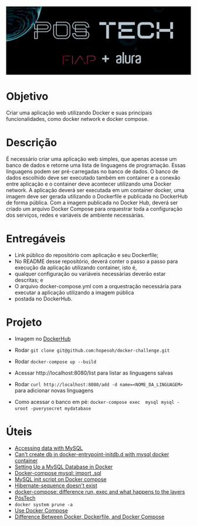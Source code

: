 ![postech.png](postech.png)

# Objetivo
Criar uma aplicação web utilizando Docker e suas principais funcionalidades, como docker network e docker compose.

# Descrição
É necessário criar uma aplicação web simples, que apenas acesse um banco de dados e retorne uma lista de linguagens de 
programação. Essas linguagens podem ser pré-carregadas no banco de dados. O banco de dados escolhido deve ser executado 
também em container e a conexão entre aplicação e o container deve acontecer utilizando uma Docker network. A aplicação 
deverá ser executada em um container docker, uma imagem deve ser gerada utilizando o Dockerfile e publicada no DockerHub 
de forma pública. Com a imagem publicada no Docker Hub, deverá ser criado um arquivo Docker Compose para orquestrar toda 
a configuração dos serviços, redes e variáveis de ambiente necessárias.

# Entregáveis
- Link público do repositório com aplicação e seu Dockerfile;
- No README desse repositório, deverá conter o passo a passo para execução da aplicação utilizando container, isto é, 
- qualquer configuração ou variáveis necessárias deverão estar descritas; e
- O arquivo docker-compose.yml com a orquestração necessária para executar a aplicação utilizando a imagem pública 
- postada no DockerHub.

# Projeto
- Imagem no [DockerHub](https://hub.docker.com/repository/docker/saribeiro/docker-challenge/general)

- Rodar `git clone git@github.com:hopesoh/docker-challenge.git`
- Rodar `docker-compose up --build`
- Acessar http://localhost:8080/list para listar as linguagens salvas
- Rodar `curl http://localhost:8080/add -d name=<NOME_DA_LINGUAGEM>` para adicionar novas linguagens
- Como acessar o banco em pé: `docker-compose exec  mysql mysql -uroot -pverysecret mydatabase`

# Úteis
- [Accessing data with MySQL](https://spring.io/guides/gs/accessing-data-mysql/)
- [Can't create db in docker-entrypoint-initdb.d with mysql docker container](https://stackoverflow.com/questions/61092403/cant-create-db-in-docker-entrypoint-initdb-d-with-mysql-docker-container)
- [Setting Up a MySQL Database in Docker](https://betterprogramming.pub/setting-up-mysql-database-in-a-docker-d6c69a3e9afe)
- [Docker-compose mysql: import .sql](https://stackoverflow.com/questions/42136931/docker-compose-mysql-import-sql)
- [MySQL init script on Docker compose](https://iamvickyav.medium.com/mysql-init-script-on-docker-compose-e53677102e48)
- [Hibernate-sequence doesn't exist](https://stackoverflow.com/questions/32968527/hibernate-sequence-doesnt-exist)
- [docker-compose: difference run, exec and what happens to the layers](https://stackoverflow.com/questions/65100572/docker-compose-difference-run-exec-and-what-happens-to-the-layers)
- [PósTech](https://on.fiap.com.br/local/salavirtual/conteudo-digital.php)
- `docker system prune -a`
- [Use Docker Compose](https://docs.docker.com/get-started/08_using_compose/#:~:text=Docker%20Compose%20is%20a%20tool,or%20tear%20it%20all%20down.)
- [Difference Between Docker, Dockerfile, and Docker Compose](https://www.baeldung.com/ops/docker-dockerfile-docker-compose)